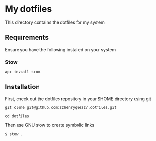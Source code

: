 # My dotfiles

This directory contains the dotfiles for my system

## Requirements

Ensure you have the following installed on your system

### Stow

```
apt install stow
```

## Installation

First, check out the dotfiles repository in your $HOME directory using git

```
git clone git@github.com:zzhenryquezz/.dotfiles.git

cd dotfiles
```

Then use GNU stow to create symbolic links

```
$ stow .
```
